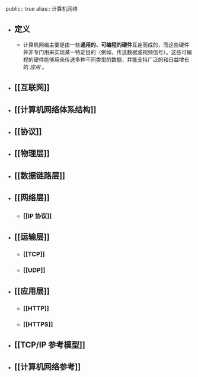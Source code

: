 public:: true
alias:: 计算机网络

- ## 定义
	- 计算机网络主要是由一些**通用的、可编程的硬件**互连而成的，而这些硬件并非专门用来实现某一特定目的（例如，传送数据或视频信号）。这些可编程的硬件能够用来传送多种不同类型的数据，并能支持广泛的和日益增长的 *应用* 。
- ## [[互联网]]
- ## [[计算机网络体系结构]]
- ## [[协议]]
- ## [[物理层]]
- ## [[数据链路层]]
- ## [[网络层]]
	- ### [[IP 协议]]
- ## [[运输层]]
	- ### [[TCP]]
	- ### [[UDP]]
- ## [[应用层]]
	- ### [[HTTP]]
	- ### [[HTTPS]]
- ## [[TCP/IP 参考模型]]
- ## [[计算机网络参考]]